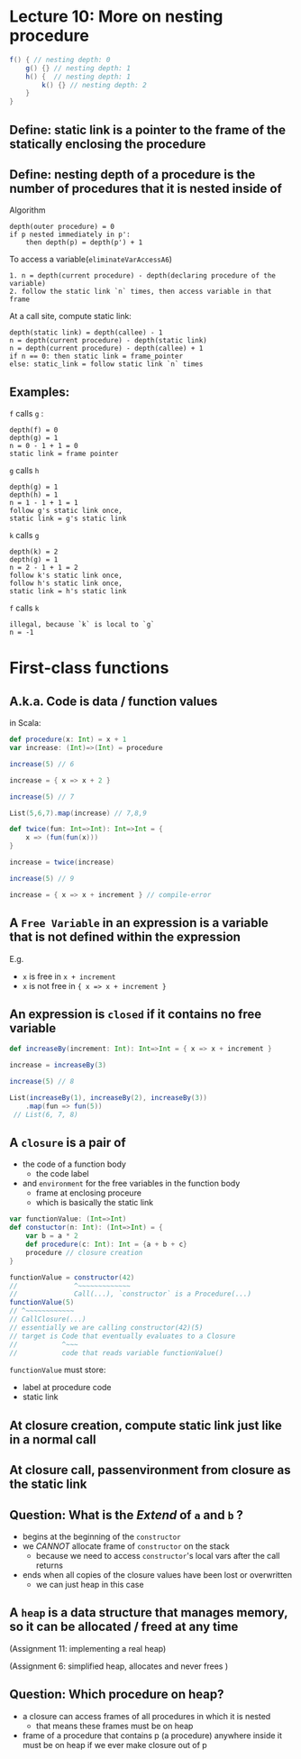 # Lecture 10: More on nesting procedure 


``` Scala
f() { // nesting depth: 0
    g() {} // nesting depth: 1
    h() {  // nesting depth: 1
        k() {} // nesting depth: 2
    }
}
```

## Define: __static link__ is a pointer to the frame of the statically enclosing the procedure 
## Define: __nesting depth__ of a procedure is the number of procedures that it is nested inside of 


Algorithm
```
depth(outer procedure) = 0
if p nested immediately in p':
    then depth(p) = depth(p') + 1
```


To access a variable(`eliminateVarAccessA6`)
```
1. n = depth(current procedure) - depth(declaring procedure of the variable)
2. follow the static link `n` times, then access variable in that frame 
```

At a call site, compute static link:
```
depth(static link) = depth(callee) - 1
n = depth(current procedure) - depth(static link)
n = depth(current procedure) - depth(callee) + 1
if n == 0: then static link = frame_pointer
else: static_link = follow static link `n` times 
```


## Examples: 
`f` calls `g` :
```
depth(f) = 0
depth(g) = 1
n = 0 - 1 + 1 = 0
static link = frame pointer 
```


`g` calls `h` 
```
depth(g) = 1
depth(h) = 1
n = 1 - 1 + 1 = 1
follow g's static link once, 
static link = g's static link
```



`k` calls `g` 
```
depth(k) = 2
depth(g) = 1
n = 2 - 1 + 1 = 2
follow k's static link once,
follow h's static link once,
static link = h's static link
```


`f` calls `k` 
```
illegal, because `k` is local to `g` 
n = -1 
```




# First-class functions
## A.k.a. __Code is data__ / function values 

in Scala:
``` Scala 
def procedure(x: Int) = x + 1
var increase: (Int)=>(Int) = procedure

increase(5) // 6

increase = { x => x + 2 }

increase(5) // 7

List(5,6,7).map(increase) // 7,8,9

def twice(fun: Int=>Int): Int=>Int = {
    x => (fun(fun(x)))
}

increase = twice(increase)

increase(5) // 9

increase = { x => x + increment } // compile-error 
```

## A `Free Variable` in an expression is a variable that is not defined within the expression 

E.g. 
- `x` is free in `x + increment`
- `x` is not free in `{ x => x + increment }`


## An expression is `closed` if it contains no free variable 

``` Scala
def increaseBy(increment: Int): Int=>Int = { x => x + increment }

increase = increaseBy(3)

increase(5) // 8

List(increaseBy(1), increaseBy(2), increaseBy(3))
    .map(fun => fun(5))
 // List(6, 7, 8)

```

## A `closure` is a pair of 
- the code of a function body 
    - the code label 
- and `environment` for the free variables in the function body 
    - frame at enclosing proceure 
    - which is basically the static link 

``` Scala 
var functionValue: (Int=>Int)
def constuctor(n: Int): (Int=>Int) = {
    var b = a * 2
    def procedure(c: Int): Int = {a + b + c}
    procedure // closure creation 
}

functionValue = constructor(42)
//              ^~~~~~~~~~~~~~
//              Call(...), `constructor` is a Procedure(...)
functionValue(5)
// ^~~~~~~~~~~~~
// CallClosure(...)
// essentially we are calling constructor(42)(5)
// target is Code that eventually evaluates to a Closure 
//           ^~~~
//           code that reads variable functionValue()
```

`functionValue` must store:
- label at procedure code 
- static link 

## At closure creation, compute static link just like in a normal call 
## At closure call, passenvironment from closure as the static link 


## Question: What is the _Extend_ of `a` and `b` ? 
- begins at the beginning of the `constructor`
- we *CANNOT* allocate frame of `constructor` on the stack 
    - because we need to access `constructor`'s local vars after the call returns 
- ends when all copies of the closure values have been lost or overwritten
    - we can just heap in this case 

## A `heap` is a data structure that manages memory, so it can be allocated / freed at any time 
(Assignment 11: implementing a real heap)

(Assignment 6: simplified heap, allocates and never frees )

## Question: Which procedure on heap? 
- a closure can access frames of all procedures in which it is nested 
    - that means these frames must be on heap 
- frame of a procedure that contains p (a procedure) anywhere inside it must be on heap if we ever make closure out of p